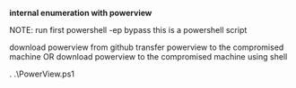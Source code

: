 **internal enumeration with powerview**

NOTE: run first
powershell -ep bypass
this is a powershell script

download powerview from github
transfer powerview to the compromised machine
OR
download powerview to the compromised machine using shell

. .\PowerView.ps1